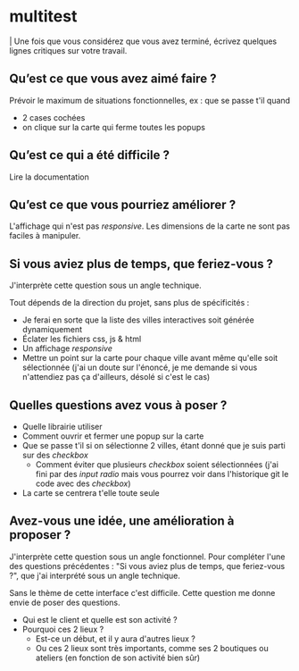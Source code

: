 # multitest

| Une fois que vous considérez que vous avez terminé, écrivez quelques lignes critiques sur votre travail.

## Qu’est ce que vous avez aimé faire ?

Prévoir le maximum de situations fonctionnelles, ex : que se passe t'il quand
- 2 cases cochées
- on clique sur la carte qui ferme toutes les popups

## Qu’est ce qui a été difficile ?

Lire la documentation

## Qu’est ce que vous pourriez améliorer ?

L'affichage qui n'est pas *responsive*.
Les dimensions de la carte ne sont pas faciles à manipuler.

## Si vous aviez plus de temps, que feriez-vous ?

J'interprète cette question sous un angle technique.

Tout dépends de la direction du projet,
sans plus de spécificités :

- Je ferai en sorte que la liste des villes interactives soit générée dynamiquement
- Éclater les fichiers css, js & html
- Un affichage *responsive*
- Mettre un point sur la carte pour chaque ville avant même qu'elle soit sélectionnée (j'ai un doute sur l'énoncé, je me demande si vous n'attendiez pas ça d'ailleurs, désolé si c'est le cas)

## Quelles questions avez vous à poser ?

- Quelle librairie utiliser
- Comment ouvrir et fermer une popup sur la carte
- Que se passe t'il si on sélectionne 2 villes, étant donné que je suis parti sur des *checkbox*
    - Comment éviter que plusieurs *checkbox* soient sélectionnées
    (j'ai fini par des *input radio* mais vous pourrez voir dans l'historique git le code avec des *checkbox*)
- La carte se centrera t'elle toute seule

## Avez-vous une idée, une amélioration à proposer ?

J'interprète cette question sous un angle fonctionnel.
Pour compléter l'une des questions précédentes : "Si vous aviez plus de temps, que feriez-vous ?",
que j'ai interprété sous un angle technique.

Sans le thème de cette interface c'est difficile.
Cette question me donne envie de poser des questions.

- Qui est le client et quelle est son activité ?
- Pourquoi ces 2 lieux ?
    - Est-ce un début, et il y aura d'autres lieux ?
    - Ou ces 2 lieux sont très importants, comme ses 2 boutiques ou ateliers (en fonction de son activité bien sûr) 
